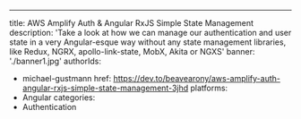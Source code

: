 ---
title: AWS Amplify Auth & Angular RxJS Simple State Management
description: 'Take a look at how we can manage our authentication and user state in a very Angular-esque way without any state management libraries, like Redux, NGRX, apollo-link-state, MobX, Akita or NGXS'
banner: './banner1.jpg'
authorIds:
  - michael-gustmann
href: https://dev.to/beavearony/aws-amplify-auth-angular-rxjs-simple-state-management-3jhd
platforms:
  - Angular
categories:
  - Authentication